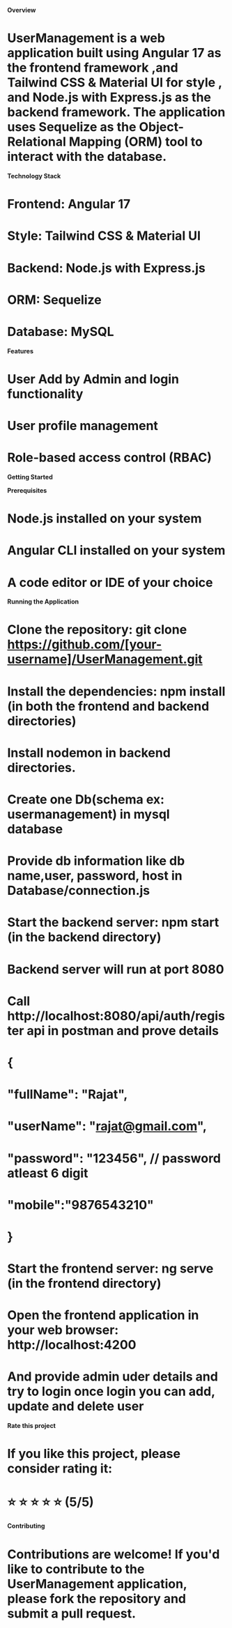 **Overview**
# UserManagement is a web application built using Angular 17 as the frontend framework ,and Tailwind CSS & Material UI for style , and Node.js with Express.js as the backend framework. The application uses Sequelize as the Object-Relational Mapping (ORM) tool to interact with the database.

**Technology Stack**
# Frontend: Angular 17
# Style: Tailwind CSS & Material UI
# Backend: Node.js with Express.js
# ORM: Sequelize
# Database: MySQL

**Features**
# User Add by Admin and login functionality
# User profile management
# Role-based access control (RBAC)

**Getting Started**

**Prerequisites**
# Node.js installed on your system
# Angular CLI installed on your system
# A code editor or IDE of your choice

**Running the Application**
# Clone the repository: git clone https://github.com/[your-username]/UserManagement.git
# Install the dependencies: npm install (in both the frontend and backend directories)
# Install nodemon in backend directories.
# Create one Db(schema ex: usermanagement) in mysql database
# Provide db information like db name,user, password, host in Database/connection.js
# Start the backend server: npm start (in the backend directory)
# Backend server will run at port 8080
# Call http://localhost:8080/api/auth/register api in postman and prove details 
# {
#    "fullName": "Rajat",
#    "userName": "rajat@gmail.com",
#    "password": "123456", // password atleast 6 digit
#    "mobile":"9876543210"
# }

# Start the frontend server: ng serve (in the frontend directory)
# Open the frontend application in your web browser: http://localhost:4200
# And provide admin uder details and try to login once login you can add, update and delete user




**Rate this project**
# If you like this project, please consider rating it:

# :star: :star: :star: :star: :star: (5/5)

**Contributing**
# Contributions are welcome! If you'd like to contribute to the UserManagement application, please fork the repository and submit a pull request.
